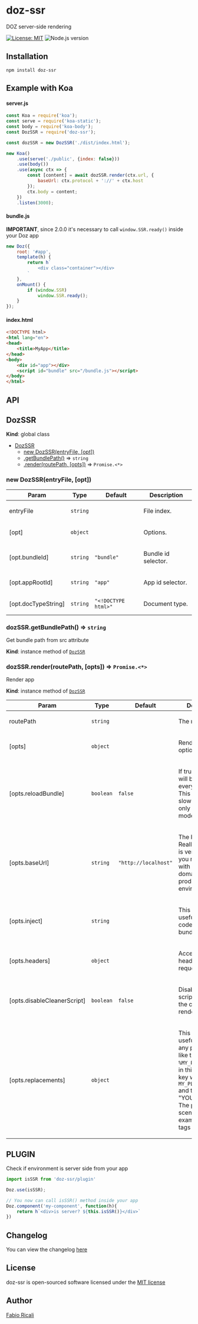 # doz-ssr
DOZ server-side rendering

<a href="https://opensource.org/licenses/MIT" target="_blank"><img src="https://img.shields.io/badge/License-MIT-yellow.svg" title="License: MIT"/></a>
<img src="https://img.shields.io/badge/Node.js-%3E%3D10.x.x-green.svg" title="Node.js version"/>

## Installation

```
npm install doz-ssr
```

## Example with Koa

#### server.js

```js
const Koa = require('koa');
const serve = require('koa-static');
const body = require('koa-body');
const DozSSR = require('doz-ssr');

const dozSSR = new DozSSR('./dist/index.html');

new Koa()
    .use(serve('./public', {index: false}))
    .use(body())
    .use(async ctx => {
        const [content] = await dozSSR.render(ctx.url, {
            baseUrl: ctx.protocol + '://' + ctx.host
        });
        ctx.body = content;
    })
    .listen(3000);
```

#### bundle.js

**IMPORTANT**, since 2.0.0 it's necessary to call `window.SSR.ready()` inside your Doz app

```js
new Doz({
    root: '#app',
    template(h) {
        return h`
            <div class="container"></div>
        `
    },
    onMount() {
        if (window.SSR)
            window.SSR.ready();
    }
});
```

#### index.html

```html
<!DOCTYPE html>
<html lang="en">
<head>
    <title>MyApp</title>
</head>
<body>
    <div id="app"></div>
    <script id="bundle" src="/bundle.js"></script>
</body>
</html>
```

## API

<a name="DozSSR"></a>

## DozSSR
**Kind**: global class  

* [DozSSR](#DozSSR)
    * [new DozSSR(entryFile, [opt])](#new_DozSSR_new)
    * [.getBundlePath()](#DozSSR+getBundlePath) ⇒ <code>string</code>
    * [.render(routePath, [opts])](#DozSSR+render) ⇒ <code>Promise.&lt;\*&gt;</code>

<a name="new_DozSSR_new"></a>

### new DozSSR(entryFile, [opt])
<table>
  <thead>
    <tr>
      <th>Param</th><th>Type</th><th>Default</th><th>Description</th>
    </tr>
  </thead>
  <tbody>
<tr>
    <td>entryFile</td><td><code>string</code></td><td></td><td><p>File index.</p>
</td>
    </tr><tr>
    <td>[opt]</td><td><code>object</code></td><td></td><td><p>Options.</p>
</td>
    </tr><tr>
    <td>[opt.bundleId]</td><td><code>string</code></td><td><code>&quot;bundle&quot;</code></td><td><p>Bundle id selector.</p>
</td>
    </tr><tr>
    <td>[opt.appRootId]</td><td><code>string</code></td><td><code>&quot;app&quot;</code></td><td><p>App id selector.</p>
</td>
    </tr><tr>
    <td>[opt.docTypeString]</td><td><code>string</code></td><td><code>&quot;&lt;!DOCTYPE html&gt;&quot;</code></td><td><p>Document type.</p>
</td>
    </tr>  </tbody>
</table>

<a name="DozSSR+getBundlePath"></a>

### dozSSR.getBundlePath() ⇒ <code>string</code>
Get bundle path from src attribute

**Kind**: instance method of [<code>DozSSR</code>](#DozSSR)  
<a name="DozSSR+render"></a>

### dozSSR.render(routePath, [opts]) ⇒ <code>Promise.&lt;\*&gt;</code>
Render app

**Kind**: instance method of [<code>DozSSR</code>](#DozSSR)  
<table>
  <thead>
    <tr>
      <th>Param</th><th>Type</th><th>Default</th><th>Description</th>
    </tr>
  </thead>
  <tbody>
<tr>
    <td>routePath</td><td><code>string</code></td><td></td><td><p>The route path.</p>
</td>
    </tr><tr>
    <td>[opts]</td><td><code>object</code></td><td></td><td><p>Rendering options</p>
</td>
    </tr><tr>
    <td>[opts.reloadBundle]</td><td><code>boolean</code></td><td><code>false</code></td><td><p>If true, the bundle will be reload every render call. This operation is slow so useful only in develop mode.</p>
</td>
    </tr><tr>
    <td>[opts.baseUrl]</td><td><code>string</code></td><td><code>&quot;http://localhost&quot;</code></td><td><p>The base url. Really this param is very important, you must fill it with your real domain in production environment.</p>
</td>
    </tr><tr>
    <td>[opts.inject]</td><td><code>string</code></td><td></td><td><p>This options is useful to inject code before app bundle execution.</p>
</td>
    </tr><tr>
    <td>[opts.headers]</td><td><code>object</code></td><td></td><td><p>Accepts the headers of the request`,</p>
</td>
    </tr><tr>
    <td>[opts.disableCleanerScript]</td><td><code>boolean</code></td><td><code>false</code></td><td><p>Disable cleaner script before to the client rendering`,</p>
</td>
    </tr><tr>
    <td>[opts.replacements]</td><td><code>object</code></td><td></td><td><p>This options is useful to replace any placeholder like this <code>%MY_PLACEHOLDER%</code>,
in this case, the key will be <code>MY_PLACEHOLDER</code> and the value &quot;YOUR STRING&quot;. The perfect scenario are for example the meta tags values.</p>
</td>
    </tr>  </tbody>
</table>


## PLUGIN

Check if environment is server side from your app

```js
import isSSR from 'doz-ssr/plugin'

Doz.use(isSSR);

// You now can call isSSR() method inside your app
Doz.component('my-component', function(h){
    return h`<div>is server? ${this.isSSR()}</div>`
})
```

## Changelog
You can view the changelog <a target="_blank" href="https://github.com/dozjs/doz-ssr/blob/master/CHANGELOG.md">here</a>

## License
doz-ssr is open-sourced software licensed under the <a target="_blank" href="http://opensource.org/licenses/MIT">MIT license</a>

## Author
<a target="_blank" href="http://rica.li">Fabio Ricali</a>